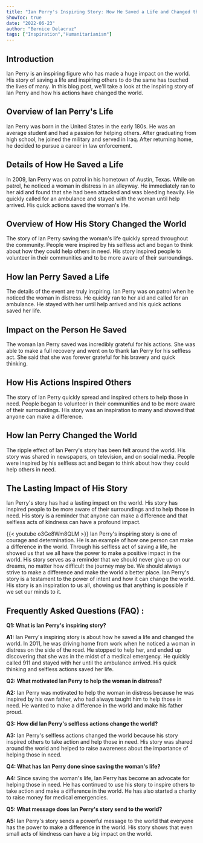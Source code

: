 ```yaml
---
title: "Ian Perry's Inspiring Story: How He Saved a Life and Changed the World"
ShowToc: true 
date: "2022-06-23"
author: "Bernice Delacruz" 
tags: ["Inspiration","Humanitarianism"]
---
```

## Introduction

Ian Perry is an inspiring figure who has made a huge impact on the world. His story of saving a life and inspiring others to do the same has touched the lives of many. In this blog post, we'll take a look at the inspiring story of Ian Perry and how his actions have changed the world.

## Overview of Ian Perry's Life

Ian Perry was born in the United States in the early 180s. He was an average student and had a passion for helping others. After graduating from high school, he joined the military and served in Iraq. After returning home, he decided to pursue a career in law enforcement.

## Details of How He Saved a Life

In 2009, Ian Perry was on patrol in his hometown of Austin, Texas. While on patrol, he noticed a woman in distress in an alleyway. He immediately ran to her aid and found that she had been attacked and was bleeding heavily. He quickly called for an ambulance and stayed with the woman until help arrived. His quick actions saved the woman's life.

## Overview of How His Story Changed the World

The story of Ian Perry saving the woman's life quickly spread throughout the community. People were inspired by his selfless act and began to think about how they could help others in need. His story inspired people to volunteer in their communities and to be more aware of their surroundings.

## How Ian Perry Saved a Life

The details of the event are truly inspiring. Ian Perry was on patrol when he noticed the woman in distress. He quickly ran to her aid and called for an ambulance. He stayed with her until help arrived and his quick actions saved her life.

## Impact on the Person He Saved

The woman Ian Perry saved was incredibly grateful for his actions. She was able to make a full recovery and went on to thank Ian Perry for his selfless act. She said that she was forever grateful for his bravery and quick thinking.

## How His Actions Inspired Others

The story of Ian Perry quickly spread and inspired others to help those in need. People began to volunteer in their communities and to be more aware of their surroundings. His story was an inspiration to many and showed that anyone can make a difference.

## How Ian Perry Changed the World

The ripple effect of Ian Perry's story has been felt around the world. His story was shared in newspapers, on television, and on social media. People were inspired by his selfless act and began to think about how they could help others in need.

## The Lasting Impact of His Story

Ian Perry's story has had a lasting impact on the world. His story has inspired people to be more aware of their surroundings and to help those in need. His story is a reminder that anyone can make a difference and that selfless acts of kindness can have a profound impact.

{{< youtube o3Ge8Wm8QLM >}} 
Ian Perry's inspiring story is one of courage and determination. He is an example of how one person can make a difference in the world. Through his selfless act of saving a life, he showed us that we all have the power to make a positive impact in the world. His story serves as a reminder that we should never give up on our dreams, no matter how difficult the journey may be. We should always strive to make a difference and make the world a better place. Ian Perry's story is a testament to the power of intent and how it can change the world. His story is an inspiration to us all, showing us that anything is possible if we set our minds to it.

## Frequently Asked Questions (FAQ) :
**Q1: What is Ian Perry's inspiring story?**

**A1:** Ian Perry's inspiring story is about how he saved a life and changed the world. In 2011, he was driving home from work when he noticed a woman in distress on the side of the road. He stopped to help her, and ended up discovering that she was in the midst of a medical emergency. He quickly called 911 and stayed with her until the ambulance arrived. His quick thinking and selfless actions saved her life.

**Q2: What motivated Ian Perry to help the woman in distress?**

**A2:** Ian Perry was motivated to help the woman in distress because he was inspired by his own father, who had always taught him to help those in need. He wanted to make a difference in the world and make his father proud.

**Q3: How did Ian Perry's selfless actions change the world?**

**A3:** Ian Perry's selfless actions changed the world because his story inspired others to take action and help those in need. His story was shared around the world and helped to raise awareness about the importance of helping those in need.

**Q4: What has Ian Perry done since saving the woman's life?**

**A4:** Since saving the woman's life, Ian Perry has become an advocate for helping those in need. He has continued to use his story to inspire others to take action and make a difference in the world. He has also started a charity to raise money for medical emergencies.

**Q5: What message does Ian Perry's story send to the world?**

**A5:** Ian Perry's story sends a powerful message to the world that everyone has the power to make a difference in the world. His story shows that even small acts of kindness can have a big impact on the world.





